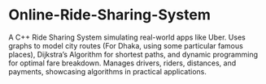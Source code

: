 # Online-Ride-Sharing-System
A C++ Ride Sharing System simulating real-world apps like Uber. Uses graphs to model city routes (For Dhaka, using some particular famous places), Dijkstra’s Algorithm for shortest paths, and dynamic programming for optimal fare breakdown. Manages drivers, riders, distances, and payments, showcasing algorithms in practical applications.
